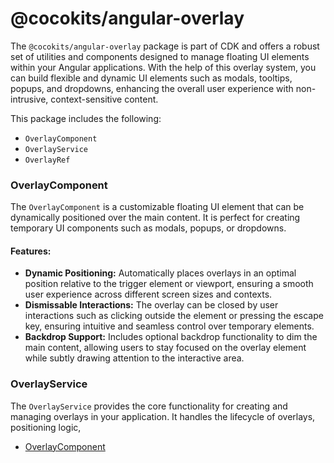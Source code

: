 # @cocokits/angular-overlay
The `@cocokits/angular-overlay` package is part of CDK and offers a robust set of utilities and components designed to manage floating UI elements within your Angular applications. With the help of this overlay system, you can build flexible and dynamic UI elements such as modals, tooltips, popups, and dropdowns, enhancing the overall user experience with non-intrusive, context-sensitive content.

This package includes the following:

- `OverlayComponent`
- `OverlayService`
- `OverlayRef`

### OverlayComponent
The `OverlayComponent` is a customizable floating UI element that can be dynamically positioned over the main content. It is perfect for creating temporary UI components such as modals, popups, or dropdowns.

#### Features:
- **Dynamic Positioning:** Automatically places overlays in an optimal position relative to the trigger element or viewport, ensuring a smooth user experience across different screen sizes and contexts.
- **Dismissable Interactions:** The overlay can be closed by user interactions such as clicking outside the element or pressing the escape key, ensuring intuitive and seamless control over temporary elements.
- **Backdrop Support:** Includes optional backdrop functionality to dim the main content, allowing users to stay focused on the overlay element while subtly drawing attention to the interactive area.


### OverlayService
The `OverlayService` provides the core functionality for creating and managing overlays in your application. It handles the lifecycle of overlays, positioning logic,


- [OverlayComponent](https://angular-docs.cocokits.com/?path=/docs/ui-components-overlay--docs)